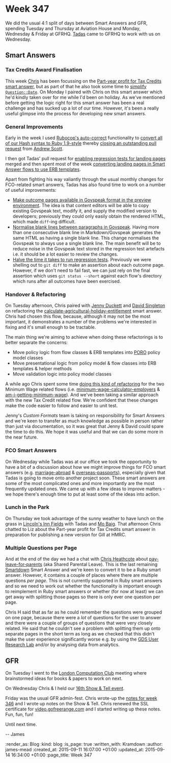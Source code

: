 Week 347
========

We did the usual 4:1 split of days between Smart Answers and GFR, spending Tuesday and Thursday at Aviation House and Monday, Wednesday & Friday at GFRHQ. [Tadas][] came to GFRHQ to work with us on Wednesday.

## Smart Answers

### Tax Credits Award Finalisation

This week [Chris][] has been focussing on the [Part-year profit for Tax Credits smart answer][pr-1942], but as part of that he also took some time to [simplify `Question::Date`][pr-1935]. On Monday I paired with Chris on this smart answer which he'd kindly taken over for me while I'd been on holiday. As we've mentioned before getting the logic right for this smart answer has been a real challenge and has sucked up a lot of our time. However, it's been a really useful glimpse into the process for developing new smart answers.

### General Improvements

Early in the week I used [Rubocop's auto-correct][rubocop-autocorrect] functionality to [convert all of our Hash syntax to Ruby 1.9-style][convert-ruby-hash-syntax-commit] thereby [closing an outstanding pull request][pr-1867-comment] from [Andrew Scott][].

I then got Tadas' pull request for [enabling regression tests for landing pages][pr-1908] merged and then spent most of the week [converting landing pages in Smart Answer flows to use ERB templates][pr-1941].

Apart from fighting his way valiantly through the usual monthly changes for FCO-related smart answers, Tadas has also found time to work on a number of useful improvements:

* [Make outcome pages available in Govspeak format in the preview environment][pr-1932]. The idea is that content editors will be able to copy existing Govspeak text, modify it, and supply the modified version to developers; previously they could only easily obtain the rendered HTML, which made `diff`-ing difficult.
* [Normalise blank lines between paragraphs in Govspeak][pr-1936]. Having more than one consecutive blank line in Markdown/Govspeak generates the same HTML as having a single blank line. This change normalises the Govspeak to always use a single blank line. The main benefit will be to reduce noise in the Govspeak text stored in the regression test artefacts i.e. it should be a lot easier to review the changes.
* [Halve the time it takes to run regression tests][pr-1939]. Previously we were shelling out to `git diff` to make an assertion about each outcome page. However, if we don't need to fail fast, we can just rely on the final assertion which uses `git status --short` against each flow's directory which runs after all outcomes have been exercised.

### Handover & Refactoring

On Tuesday afternoon, Chris paired with [Jenny Duckett][] and [David Singleton][] on refactoring the [calculate-agricultural-holiday-entitlement][] smart answer. Chris had chosen this flow, because, although it may not be the most important, it demonstrates a number of the problems we're interested in fixing and it's small enough to be tractable.

The main thing we're aiming to achieve when doing these refactorings is to better separate the concerns:

* Move policy logic from flow classes & ERB templates into [PORO][] policy model classes
* Move presentational logic from policy model & flow classes into ERB templates & helper methods
* Move validation logic into policy model classes

A while ago Chris spent some time [doing this kind of refactoring][pr-1856] for the two Minimum Wage related flows (i.e. [minimum-wage-calculator-employers][] & [am-i-getting-minimum-wage][]). And we've been taking a similar approach with the new Tax Credit related flow. We're confident that these changes make the code easier to follow and easier to unit test.

Jenny's *Custom Formats* team is taking on responsibility for Smart Answers and we're keen to transfer as much knowledge as possible in person rather than just via documentation, so it was great that Jenny & David could spare the time to do this. We hope it was useful and that we can do some more in the near future.

### FCO Smart Answers

On Wednesday while Tadas was at our office we took the opportunity to have a bit of a discussion about how we might improve things for FCO smart answers (e.g. [marriage-abroad][] & [overseas-passports][]), especially given that Tadas is going to move onto another project soon. These smart answers are some of the most complicated ones and more importantly are the most frequently updated ones. We came up with a few ideas to improve matters - we hope there's enough time to put at least some of the ideas into action.

### Lunch in the Park

On Thursday we took advantage of the sunny weather to have lunch on the grass in [Lincoln's Inn Fields][lincolns-inn-fields] with Tadas and [Mo Baig][]. That afternoon Chris chatted to Liz about the Part-year profit for Tax Credits smart answer in preparation for publishing a new version for Gill at HMRC.

### Multiple Questions per Page

And at the end of the day we had a chat with [Chris Heathcote][] about [pay-leave-for-parents][] (aka Shared Parental Leave). This is the last remaining [Smartdown][] Smart Answer and we're keen to convert it to be a Ruby smart answer. However, it contains a couple of places where there are multiple questions *per page*. This is not currently supported in Ruby smart answers and so we need to work out whether the functionality is important enough to reimplement in Ruby smart answers or whether (for now at least) we can get away with splitting those pages so there is only ever one question per page.

Chris H said that as far as he could remember the questions were grouped on one page, because there were a *lot* of questions for the user to answer and there were a couple of groups of questions that were very closely related. He said that he couldn't see a problem with splitting them up onto separate pages in the short term as long as we checked that this didn't make the user experience significantly worse e.g. by using the [GDS User Research Lab][gds-user-research-lab] and/or by analysing data from analytics.

## GFR

On Tuesday I went to the [London Computation Club][] meeting where brainstormed ideas for books & papers to work on next.

On Wednesday Chris & I held our [16th Show & Tell event][show-and-tell-16].

Friday was the usual GFR admin-fest. Chris wrote-up the [notes for week 346][week-346] and I wrote up notes on the Show & Tell. Chris renewed the SSL certificate for [video.gofreerange.com][] and I started writing up these notes. Fun, fun, fun!

Until next time.

-- James

[Chris]: /chris-roos
[Jenny Duckett]: https://twitter.com/jenny_duckett
[David Singleton]: http://dsingleton.co.uk/
[Tadas]: http://codeme.lt/
[Mo Baig]: https://twitter.com/mo_baig
[lincolns-inn-fields]: https://en.wikipedia.org/wiki/Lincoln%27s_Inn_Fields
[pr-1867-comment]: https://github.com/alphagov/smart-answers/pull/1867#issuecomment-138568472
[pr-1941]: https://github.com/alphagov/smart-answers/pull/1941
[pr-1942]: https://github.com/alphagov/smart-answers/pull/1942
[pr-1935]: https://github.com/alphagov/smart-answers/pull/1935
[pr-1908]: https://github.com/alphagov/smart-answers/pull/1908
[pr-1932]: https://github.com/alphagov/smart-answers/pull/1932
[pr-1936]: https://github.com/alphagov/smart-answers/pull/1936
[pr-1939]: https://github.com/alphagov/smart-answers/pull/1939
[pr-1856]: https://github.com/alphagov/smart-answers/pull/1856
[Andrew Scott]: http://cogentia.io/
[convert-ruby-hash-syntax-commit]: https://github.com/alphagov/smart-answers/commit/4cb96a4d66521af1ec0ff130e30c1b08476634db
[rubocop-autocorrect]: https://github.com/bbatsov/rubocop/wiki/Automatic-Corrections
[PORO]: http://blog.jayfields.com/2007/10/ruby-poro.html
[calculate-agricultural-holiday-entitlement]: https://www.gov.uk/calculate-agricultural-holiday-entitlement
[am-i-getting-minimum-wage]: https://www.gov.uk/am-i-getting-minimum-wage
[minimum-wage-calculator-employers]: https://www.gov.uk/minimum-wage-calculator-employers
[marriage-abroad]: https://www.gov.uk/marriage-abroad
[overseas-passports]: https://www.gov.uk/overseas-passports
[Chris Heathcote]: http://anti-mega.com/
[pay-leave-for-parents]: https://www.gov.uk/pay-leave-for-parents
[Smartdown]: https://github.com/alphagov/smartdown
[gds-user-research-lab]: https://gds.blog.gov.uk/2014/12/03/our-gds-user-research-lab-is-6-months-old/
[London Computation Club]: http://london.computation.club/
[show-and-tell-16]: /show-and-tell-16
[week-346]: /week-346
[video.gofreerange.com]: https://video.gofreerange.com

:render_as: Blog
:kind: blog
:is_page: true
:written_with: Kramdown
:author: james-mead
:created_at: 2015-09-11 16:07:00 +01:00
:updated_at: 2015-09-14 16:34:00 +01:00
:page_title: Week 347
